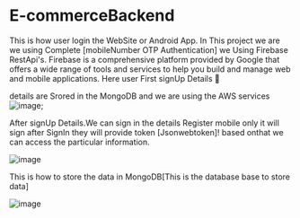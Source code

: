# E-commerceBackend
This is how user login the WebSite  or Android App.
In This project we are we using Complete [mobileNumber OTP  Authentication] we Using Firebase RestApi's.
Firebase is a comprehensive platform provided by Google that offers a wide range of tools and services to help you build and manage web and mobile applications.
Here user First signUp Details 📱

details are Srored in the MongoDB and we are using the AWS services
![image](https://github.com/Vamsi1009/E-commerceBackend/assets/109733037/ec24db3c-4516-4091-8b0f-6ffacda60940);

After signUp Details.We can sign in the details Register mobile only it will sign after SignIn they will provide token [Jsonwebtoken]! based
onthat we can access the particular information.

![image](https://github.com/Vamsi1009/E-commerceBackend/assets/109733037/79e3c67e-3445-4110-acf2-ced3839585a3)


This is how to store the data in MongoDB[This is the database base to store data]

![image](https://github.com/Vamsi1009/E-commerceBackend/assets/109733037/4a6d029a-4dd6-4d50-bc43-8db62b00363f)
